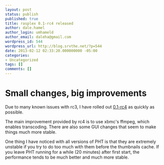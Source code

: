 ```yaml
---
layout: post
status: publish
published: true
title: rasplex 0.1-rc4 released
author: dale.hamel
author_login: umhameld
author_email: daleha@gmail.com
wordpress_id: 544
wordpress_url: http://blog.srvthe.net/?p=544
date: 2013-02-12 02:33:20.000000000 -05:00
categories:
- Uncategorized
tags: []
comments: []
---
```

<h1>Small changes, big improvements</h1>
Due to many known issues with rc3, I have rolled out <a href="https://trello.com/c/oJN0FC6l">0.1-rc4</a> as quickly as possible.

The main improvement provided by rc4 is to use xbmc's ffmpeg, which enables transcoding. There are also some GUI changes that seem to make things much more stable.

One thing I have noticed with all versions of PHT is that they are extremely unstable if you try to do too much with them before the thumbnails cache. If you leave PHT running for a while (20 minutes) after first start, the performance tends to be much better and much more stable.
